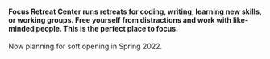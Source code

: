 #### Focus Retreat Center runs retreats for coding, writing, learning new skills, or working groups. Free yourself from distractions and work with like-minded people. This is the perfect place to focus.

<span class="gold">Now planning for soft opening in Spring 2022.</span>
